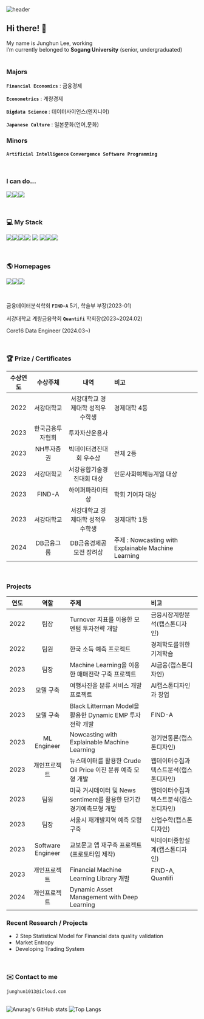 ![header](https://capsule-render.vercel.app/api?type=waving&color=auto&height=250&section=header&text=Tommy%20Lee&fontSize=90)

## Hi there! 👋

My name is Junghun Lee, working  <br>
I’m currently belonged to **Sogang University** (senior, undergraduated) <br>
<br>

### Majors

**`Financial Economics`** : 금융경제

**`Econometrics`** : 계량경제

**`Bigdata Science`** : 데이터사이언스(엔지니어)

**`Japanese Culture`** : 일본문화(언어,문화)

### Minors

**`Artificial Intelligence`** **`Convergence Software Programming`**

<br>

### I can do...

<img src="https://img.shields.io/badge/Statistics-FFFFFF?style=for-the-badge&logo=statamic&logoColor=#3776AB"/><img src="https://img.shields.io/badge/Machine Learning-FFFFFF?style=for-the-badge&logo=scikitlearn&logoColor=#3776AB"/><img src="https://img.shields.io/badge/Deep Learning-FFFFFF?style=for-the-badge&logo=pytorch&logoColor=#3776AB"/>

<br>

### 💻 My Stack 

<img src="https://img.shields.io/badge/Python-FFFFFF?style=for-the-badge&logo=python&logoColor=#3776AB"/><img src="https://img.shields.io/badge/R-FFFFFF?style=for-the-badge&logo=R&logoColor=#3776AB"/><img src="https://img.shields.io/badge/javascript-FFFFFF?style=for-the-badge&logo=javascript&logoColor=#3776AB"/><img src="https://img.shields.io/badge/C-FFFFFF?style=for-the-badge&logo=C&logoColor=#3776AB"/>
<img src="https://img.shields.io/badge/c++-FFFFFF?style=for-the-badge&logo=cplusplus&logoColor=#00599C"/>
<img src="https://img.shields.io/badge/SQL-FFFFFF?style=for-the-badge&logo=MYSQL&logoColor=#3776AB"/><img src="https://img.shields.io/badge/Solidity-FFFFFF?style=for-the-badge&logo=solidity&logoColor=#3776AB"/><img src="https://img.shields.io/badge/Swift-FFFFFF?style=for-the-badge&logo=swift&logoColor=#3776AB"/>

<br>

### 🌎 Homepages 

<a href="https://tommylee1013.notion.site/Tommy-Station-045cd657e58848fa9158a53b55d4fed5?pvs=4" target="_blank"><img src="https://img.shields.io/badge/Notion-FFFFFF?style=for-the-badge&logo=notion&logoColor=000000"/><a href="https://www.instagram.com/t0mmy_life/" target="_blank"><img src="https://img.shields.io/badge/Instagram-FFFFFF?style=for-the-badge&logo=Instagram&logoColor=#E4405F"/><a href="https://twitter.com/T0mthom" target="_blank"><img src="https://img.shields.io/badge/Twitter-FFFFFF?style=for-the-badge&logo=twitter&logoColor=#1D9BF0"/></a>

<br>

금융데이터분석학회 **`FIND-A`** 5기, 학술부 부장(2023-01)

서강대학교 계량금융학회 **`Quantifi`** 학회장(2023~2024.02)

Core16 Data Engineer (2024.03~)

<br>

### 🏆 Prize / Certificates

|수상연도|수상주체|내역|비고|
|:---:|:---:|:---:|:---|
|2022|서강대학교|서강대학교 경제대학 성적우수학생|경제대학 4등|
|2023|한국금융투자협회|투자자산운용사||
|2023|NH투자증권|빅데이터경진대회 우수상|전체 2등|
|2023|서강대학교|서강융합기술경진대회 대상|인문사회예체능계열 대상|
|2023|FIND-A|하이퍼파라미터상|학회 기여자 대상|
|2023|서강대학교|서강대학교 경제대학 성적우수학생|경제대학 1등|
|2024|DB금융그룹|DB금융경제공모전 장려상|주제 : Nowcasting with Explainable Machine Learning|

<br>

### Projects

|연도|역할|주제|비고|
|:---:|:---:|:---|:---|
|2022|팀장|Turnover 지표를 이용한 모멘텀 투자전략 개발|금융시장계량분석(캡스톤디자인)|
|2022|팀원|한국 소득 예측 프로젝트|경제학도를위한기계학습|
|2023|팀장|Machine Learning을 이용한 매매전략 구축 프로젝트|AI금융(캡스톤디자인)|
|2023|모델 구축|여행사진을 분류 서비스 개발 프로젝트|AI캡스톤디자인과 창업|
|2023|모델 구축|Black Litterman Model을 활용한 Dynamic EMP 투자전략 개발|FIND-A|
|2023|ML Engineer|Nowcasting with Explainable Machine Learning|경기변동론(캡스톤디자인)|
|2023|개인프로젝트|뉴스데이터를 활용한 Crude Oil Price 이진 분류 예측 모형 개발|웹데이터수집과 텍스트분석(캡스톤디자인)|
|2023|팀원|미국 거시데이터 및 News sentiment를 활용한 단기간 경기예측모형 개발|웹데이터수집과 텍스트분석(캡스톤디자인)|
|2023|팀장|서울시 재개발지역 예측 모형 구축|산업수학(캡스톤디자인)|
|2023|Software Engineer|교보문고 앱 재구축 프로젝트(프로토타입 제작)|빅데이터종합설계(캡스톤디자인)|
|2023|개인프로젝트|Financial Machine Learning Library 개발|FIND-A, Quantifi|
|2024|개인프로젝트|Dynamic Asset Management with Deep Learning||


### Recent Research / Projects

- 2 Step Statistical Model for Financial data quality validation
- Market Entropy
- Developing Trading System

<br>

### ✉️ Contact to me 

`junghun1013@icloud.com`
<br>
<br>

![Anurag's GitHub stats](https://github-readme-stats.vercel.app/api?username=tommylee1013&show_icons=true&theme=default) ![Top Langs](https://github-readme-stats.vercel.app/api/top-langs/?username=tommylee1013&langs_count=10&layout=compact&theme=white)

</div>

